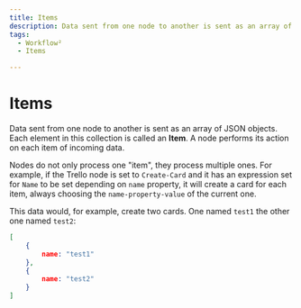 ```yaml
---
title: Items 
description: Data sent from one node to another is sent as an array of JSON objects. Each element in this collection is called an **Item**. A node performs its action on each item of incoming data.
tags:
  - Workflow²
  - Items

---
```

# Items

Data sent from one node to another is sent as an array of JSON objects. Each element in this collection is called an **Item**. A node performs its action on each item of incoming data.

Nodes do not only process one "item", they process multiple ones.
For example, if the Trello node is set to `Create-Card` and it has an expression set for `Name` to be set depending on `name` property, it will create a card for each item, always choosing the `name-property-value` of the current one.

This data would, for example, create two cards. One named `test1` the other one named `test2`:

```json
[
	{
		name: "test1"
	},
	{
		name: "test2"
	}
]
```
